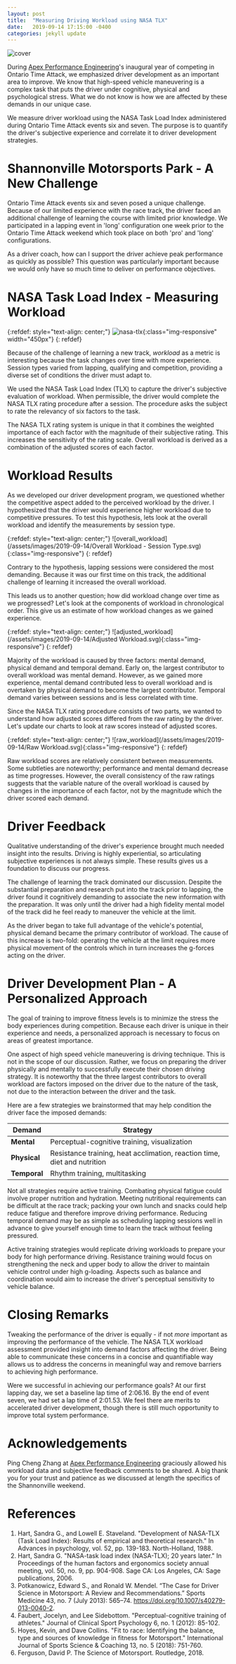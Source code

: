 ```yaml
---
layout: post
title:  "Measuring Driving Workload using NASA TLX"
date:   2019-09-14 17:15:00 -0400
categories: jekyll update
---
```


![cover](/assets/images/2019-09-14/ping-civic-smp.jpg)

During [Apex Performance Engineering][1]'s inaugural year of competing in Ontario
Time Attack, we emphasized driver development as an important area to improve.
We know that high-speed vehicle maneuvering is a complex task that puts the
driver under cognitive, physical and psychological stress. What we do not know
is how we are affected by these demands in our unique case.

We measure driver workload using the NASA Task Load Index administered during
Ontario Time Attack events six and seven. The purpose is to quantify the
driver's subjective experience and correlate it to driver development
strategies.

# Shannonville Motorsports Park - A New Challenge
Ontario Time Attack events six and seven posed a unique challenge. Because of
our limited experience with the race track, the driver faced an additional
challenge of learning the course with limited prior knowledge. We participated
in a lapping event in 'long' configuration one week prior to the Ontario Time
Attack weekend which took place on both 'pro' and 'long' configurations.

As a driver coach, how can I support the driver achieve peak performance as
quickly as possible?  This question was particularly important because we would
only have so much time to deliver on performance objectives.

# NASA Task Load Index - Measuring Workload
{:refdef: style="text-align: center;"}
![nasa-tlx](/assets/images/2019-09-14/nasa_tlx.png){:class="img-responsive" width="450px"}
{: refdef}

Because of the challenge of learning a new track, _workload_ as a metric is
interesting because the task changes over time with more experience. Session
types varied from lapping, qualifying and competition, providing a diverse set
of conditions the driver must adapt to.

We used the NASA Task Load Index (TLX) to capture the driver's subjective
evaluation of workload. When permissible, the driver would complete the NASA
TLX rating procedure after a session. The procedure asks the subject to rate
the relevancy of six factors to the task.

The NASA TLX rating system is unique in that it combines the weighted
importance of each factor with the magnitude of their subjective rating. This
increases the sensitivity of the rating scale. Overall workload is derived as a
combination of the adjusted scores of each factor.

# Workload Results
As we developed our driver development program, we questioned whether the
competitive aspect added to the perceived workload by the driver. I
hypothesized that the driver would experience higher workload due to
competitive pressures.  To test this hypothesis, lets look at the overall
workload and identify the measurements by session type.

{:refdef: style="text-align: center;"}
![overall_workload](/assets/images/2019-09-14/Overall Workload - Session Type.svg){:class="img-responsive"}
{: refdef}

Contrary to the hypothesis, lapping sessions were considered the most
demanding. Because it was our first time on this track, the additional
challenge of learning it increased the overall workload.

This leads us to another question; how did workload change over time as we
progressed? Let's look at the components of workload in chronological order.
This give us an estimate of how workload changes as we gained experience.

{:refdef: style="text-align: center;"}
![adjusted_workload](/assets/images/2019-09-14/Adjusted Workload.svg){:class="img-responsive"}
{: refdef}

Majority of the workload is caused by three factors: mental demand, physical
demand and temporal demand. Early on, the largest contributor to overall
workload was mental demand. However, as we gained more experience, mental
demand contributed less to overall workload and is overtaken by physical demand
to become the largest contributor. Temporal demand varies between sessions and
is less correlated with time.

Since the NASA TLX rating procedure consists of two parts, we wanted to
understand how adjusted scores differed from the raw rating by the driver.
Let's update our charts to look at raw scores instead of adjusted scores.

{:refdef: style="text-align: center;"}
![raw_workload](/assets/images/2019-09-14/Raw Workload.svg){:class="img-responsive"}
{: refdef}

Raw workload scores are relatively consistent between measurements. Some
subtleties are noteworthy; performance and mental demand decrease as time
progresses. However, the overall consistency of the raw ratings suggests that
the variable nature of the overall workload is caused by changes in the
importance of each factor, not by the magnitude which the driver scored each
demand.

# Driver Feedback
Qualitative understanding of the driver's experience brought much needed
insight into the results. Driving is highly experiential, so articulating
subjective experiences is not always simple. These results gives us a
foundation to discuss our progress.

The challenge of learning the track dominated our discussion. Despite the
substantial preparation and research put into the track prior to lapping, the
driver found it cognitively demanding to associate the new information with the
preparation. It was only until the driver had a high fidelity mental model of
the track did he feel ready to maneuver the vehicle at the limit.

As the driver began to take full advantage of the vehicle's potential, physical
demand became the primary contributor of workload. The cause of this increase
is two-fold: operating the vehicle at the limit requires more physical movement
of the controls which in turn increases the g-forces acting on the driver.

# Driver Development Plan - A Personalized Approach
The goal of training to improve fitness levels is to minimize the stress the
body experiences during competition. Because each driver is unique in their
experience and needs, a personalized approach is necessary to focus on areas of
greatest importance.

One aspect of high speed vehicle maneuvering is driving technique. This is not
in the scope of our discussion. Rather, we focus on preparing the driver
physically and mentally to successfully execute their chosen driving strategy.
It is noteworthy that the three largest contributors to overall workload are
factors imposed on the driver due to the nature of the task, not due to the
interaction between the driver and the task.

Here are a few strategies we brainstormed that may help condition the driver
face the imposed demands:

| Demand | Strategy |
| ------ | -------- |
| __Mental__ | Perceptual-cognitive training, visualization |
| __Physical__ | Resistance training, heat acclimation, reaction time, diet and nutrition |
| __Temporal__ | Rhythm training, multitasking |

Not all strategies require active training. Combating physical fatigue could
involve proper nutrition and hydration. Meeting nutritional requirements can be
difficult at the race track; packing your own lunch and snacks could help
reduce fatigue and therefore improve driving performance. Reducing temporal
demand may be as simple as scheduling lapping sessions well in advance to give
yourself enough time to learn the track without feeling pressured.

Active training strategies would replicate driving workloads to prepare your
body for high performance driving. Resistance training would focus on
strengthening the neck and upper body to allow the driver to maintain vehicle
control under high g-loading. Aspects such as balance and coordination would
aim to increase the driver's perceptual sensitivity to vehicle balance.

# Closing Remarks
Tweaking the performance of the driver is equally - if not _more_ important
as improving the performance of the vehicle. The NASA TLX workload assessment
provided insight into demand factors affecting the driver. Being able to
communicate these concerns in a concise and quantifiable way allows us to
address the concerns in meaningful way and remove barriers to achieving high
performance.

Were we successful in achieving our performance goals? At our first lapping
day, we set a baseline lap time of 2:06.16. By the end of event seven, we had
set a lap time of 2:01.53. We feel there are merits to accelerated driver
development, though there is still much opportunity to improve total system
performance.

# Acknowledgements
Ping Cheng Zhang at [Apex Performance Engineering][1] graciously allowed his
workload data and subjective feedback comments to be shared. A big thank you
for your trust and patience as we discussed at length the specifics of the
Shannonville weekend.

# References
1. Hart, Sandra G., and Lowell E. Staveland. "Development of NASA-TLX (Task Load Index): Results of empirical and theoretical research." In Advances in psychology, vol. 52, pp. 139-183. North-Holland, 1988.
2. Hart, Sandra G. "NASA-task load index (NASA-TLX); 20 years later." In Proceedings of the human factors and ergonomics society annual meeting, vol. 50, no. 9, pp. 904-908. Sage CA: Los Angeles, CA: Sage publications, 2006.
3. Potkanowicz, Edward S., and Ronald W. Mendel. “The Case for Driver Science in Motorsport: A Review and Recommendations.” Sports Medicine 43, no. 7 (July 2013): 565–74. https://doi.org/10.1007/s40279-013-0040-2.
4. Faubert, Jocelyn, and Lee Sidebottom. "Perceptual-cognitive training of athletes." Journal of Clinical Sport Psychology 6, no. 1 (2012): 85-102.
5. Hoyes, Kevin, and Dave Collins. "Fit to race: Identifying the balance, type and sources of knowledge in fitness for Motorsport." International Journal of Sports Science & Coaching 13, no. 5 (2018): 751-760.
6. Ferguson, David P. The Science of Motorsport. Routledge, 2018.

[1]: https://www.facebook.com/APEXPerformanceEngineering
